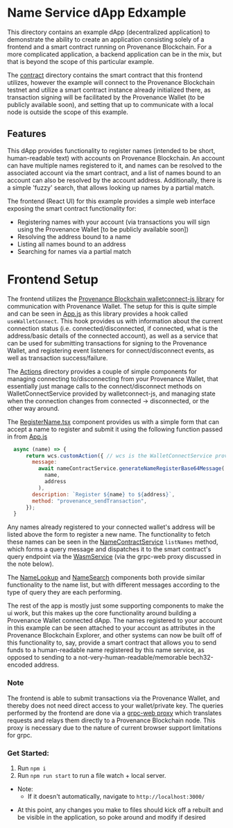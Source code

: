 # Name Service dApp Edxample

This directory contains an example dApp (decentralized application) to demonstrate the ability to create an application
consisting solely of a frontend and a smart contract running on Provenance Blockchain. For a more complicated application,
a backend application can be in the mix, but that is beyond the scope of this particular example.

The [contract](./contract/) directory contains the smart contract that this frontend utilizes, however the example will
connect to the Provenance Blockchain testnet and utilize a smart contract instance already initialized there, as transaction
signing will be facilitated by the Provenance Wallet (to be publicly available soon), and setting that up to communicate with a local node is outside
the scope of this example.

## Features
This dApp provides functionality to register names (intended to be short, human-readable text) with accounts on Provenance Blockchain.
An account can have multiple names registered to it, and names can be resolved to the associated account via the smart contract, and a list of names
bound to an account can also be resolved by the account address. Additionally, there is a simple 'fuzzy' search, that allows looking up names by a partial
match.

The frontend (React UI) for this example provides a simple web interface exposing the smart contract functionality for:
* Registering names with your account (via transactions you will sign using the Provenance Wallet [to be publicly available soon])
* Resolving the address bound to a name
* Listing all names bound to an address
* Searching for names via a partial match

# Frontend Setup
The frontend utilizes the [Provenance Blockchain walletconnect-js library](https://github.com/provenance-io/walletconnect-js/) for communication with Provenance Wallet. The setup for this is quite simple and can be seen in [App.js](src/App.js) as this library provides a hook called `useWalletConnect`. This hook provides us with information about the current connection status (i.e. connected/disconnected, if connected, what is the address/basic details of the connected account), as well as a service that can be used for submitting transactions for signing to the Provenance Wallet, and registering event listeners for connect/disconnect events, as well as transaction success/failure.

The [Actions](src/Components/Actions) directory provides a couple of simple components for managing connecting to/disconnecting from your Provenance Wallet, that essentially just manage calls to the connect/disconnect methods on WalletConnectService provided by walletconnect-js, and managing state when the connection changes from connected -> disconnected, or the other way around.

The [RegisterName.tsx](src/Components/RegisterName/RegisterName) component provides us with a simple form that can accept a name to register and submit it using the following function passed in from [App.js](src/App.js)
```javascript
  async (name) => {
      return wcs.customAction({ // wcs is the WalletConnectService provided by walletconnect-js, this customAction method will submit the request for signing/broadcasting to our wallet, and the promise returned by this function will indicate the success/failure of the transaction
        message:
          await nameContractService.generateNameRegisterBase64Message( // this is a helper function from src/services/NameContractService.ts that generates the proper base64-encoded proto message to execute the smart contract's register entrypoint
            name,
            address
          ),
        description: `Register ${name} to ${address}`,
        method: "provenance_sendTransaction",
      });
  }
``` 

Any names already registered to your connected wallet's address will be listed above the form to register a new name. The functionality to fetch these names can be seen in the [NameContractService](src/services/NameContractService.ts) `listNames` method, which forms a query message and dispatches it to the smart contract's query endpoint via the [WasmService](src/services/WasmService.ts) (via the grpc-web proxy discussed in the note below).

The [NameLookup](src/Components/NameLookup/NameLookup.tsx) and [NameSearch](src/Components/NameSearch/NameSearch.tsx) components both provide similar functionality to the name list, but with different messages according to the type of query they are each performing.

The rest of the app is mostly just some supporting components to make the ui work, but this makes up the core functionality around building a Provenance Wallet connected dApp. The names registered to your account in this example can be seen attached to your account as attributes in the Provenance Blockchain Explorer, and other systems can now be built off of this functionality to, say, provide a smart contract that allows you to send funds to a human-readable name registered by this name service, as opposed to sending to a not-very-human-readable/memorable bech32-encoded address.

### Note
The frontend is able to submit transactions via the Provenance Wallet, and thereby does not need direct access to your wallet/private key. The queries performed by the frontend are done via a [grpc-web proxy](https://github.com/grpc/grpc-web#proxy-interoperability) which translates requests and relays them directly to a Provenance Blockchain node. This proxy is necessary due to the nature of current browser support limitations for grpc.

### Get Started:

1) Run `npm i`
2) Run `npm run start` to run a file watch + local server.
  - Note:
    - If it doesn't automatically, navigate to `http://localhost:3000/`

* At this point, any changes you make to files should kick off a rebuilt and be visible in the application, so poke around and modify if desired